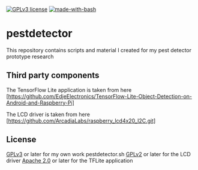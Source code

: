 [![GPLv3 license](https://img.shields.io/badge/License-GPLv3-blue.svg)](http://perso.crans.org/besson/LICENSE.html)
[![made-with-bash](https://img.shields.io/badge/-Made%20with%20Bash-1f425f.svg)](https://www.gnu.org/software/bash/)

# pestdetector
This repository contains scripts and material I created for my pest detector prototype research


## Third party components

The TensorFlow Lite application is taken from here
[https://github.com/EdjeElectronics/TensorFlow-Lite-Object-Detection-on-Android-and-Raspberry-Pi]

The LCD driver is taken from here
[https://github.com/ArcadiaLabs/raspberry_lcd4x20_I2C.git]

## License

[GPLv3](https://www.gnu.org/licenses/gpl-3.0.en.html) or later for my own work pestdetector.sh
[GPLv2](https://www.gnu.org/licenses/old-licenses/gpl-2.0.html) or later for the LCD driver
[Apache 2.0](https://www.apache.org/licenses/LICENSE-2.0) or later for the TFLite application 

